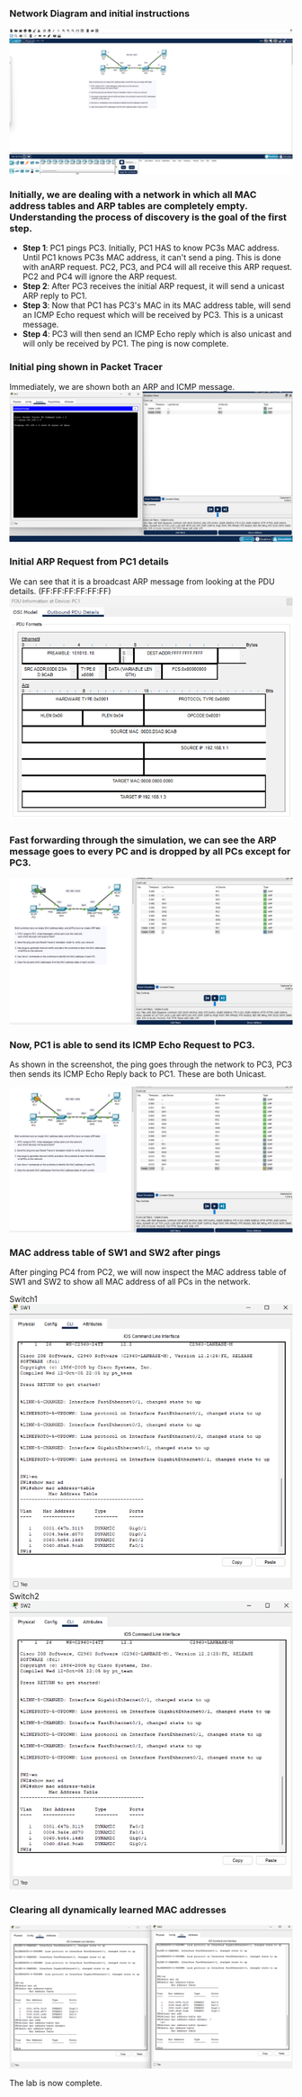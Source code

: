 ### Network Diagram and initial instructions

![Network Topology](analyzing-ethernet-switching-ss1.png)

### Initially, we are dealing with a network in which all MAC address tables and ARP tables are completely empty. Understanding the process of discovery is the goal of the first step.

- **Step 1**: PC1 pings PC3. Initially, PC1 HAS to know PC3s MAC address. Until PC1 knows PC3s MAC address, it can't send a ping. This is done with anARP request. PC2, PC3, and PC4 will all receive this ARP request. PC2 and PC4 will ignore the ARP request.
- **Step 2**: After PC3 receives the initial ARP request, it will send a unicast ARP reply to PC1.
- **Step 3**: Now that PC1 has PC3's MAC in its MAC address table, will send an ICMP Echo request which will be received by PC3. This is a unicast message. 
- **Step 4**: PC3 will then send an ICMP Echo reply which is also unicast and will only be received by PC1. The ping is now complete.

### Initial ping shown in Packet Tracer

Immediately, we are shown both an ARP and ICMP message.
![PC1 ping to PC3](analyzing-ethernet-switching-ss2.png)

### Initial ARP Request from PC1 details

We can see that it is a broadcast ARP message from looking at the PDU details. (FF:FF:FF:FF:FF:FF)
![PDU Details of Initial ARP request](analyzing-ethernet-switching-ss3.png)

### Fast forwarding through the simulation, we can see the ARP message goes to every PC and is dropped by all PCs except for PC3.

![ARP flow](analyzing-ethernet-switching-ss4.png)

### Now, PC1 is able to send its ICMP Echo Request to PC3.

As shown in the screenshot, the ping goes through the network to PC3, PC3 then sends its ICMP Echo Reply back to PC1. These are both Unicast.

![ICMP flow](analyzing-ethernet-switching-ss5.png)

### MAC address table of SW1 and SW2 after pings

After pinging PC4 from PC2, we will now inspect the MAC address table of SW1 and SW2 to show all MAC address of all PCs in the network.

Switch1
![MAC Table SW1](analyzing-ethernet-switching-ss6.png)
Switch2
![MAC Table SW2](analyzing-ethernet-switching-ss7.png)

### Clearing all dynamically learned MAC addresses

![MAC Table SW1 and SW2 cleared](analyzing-ethernet-switching-ss8.png)

The lab is now complete.
